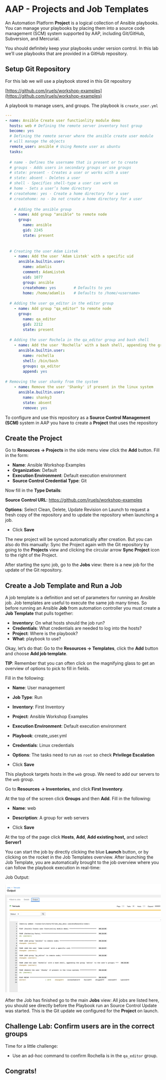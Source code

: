 # AAP - Projects and Job Templates

An Automation Platform **Project** is a logical collection of Ansible playbooks. You can manage your playbooks by placing them into a source code management (SCM) system supported by AAP, including Git/GitHub, Subversion, and Mercurial.

You should definitely keep your playbooks under version control. In this lab we’ll use playbooks that are provided in a GitHub repository.



## Setup Git Repository

For this lab we will use a playbook stored in this Git repository

[https://github.com/jruels/workshop-examples](https://github.com/jruels/workshop-examples)

A playbook to manage users, and groups. The playbook is `create_user.yml`

```yaml
---
- name: Ansible Create user functionlity module demo
  hosts: web # Defining the remote server inventory host group
  become: yes
  # Defining the remote server where the ansible create user module
  # will manage the objects
  remote_user: ansible # Using Remote user as ubuntu
  tasks:

  # name - Defines the username that is present or to create
  # groups - Adds users in secondary groups or use groups
  # state: present - Creates a user or works with a user
  # state: absent - Deletes a user
  # shell - Specifies shell-type a user can work on
  # home - Sets a user’s home directory
  # createhome: yes - Create a home directory for a user
  # createhome: no - Do not create a home directory for a user

    # Adding the ansible group
    - name: Add group "ansible" to remote node
      group:
        name: ansible
        gid: 2245
        state: present


  # Creating the user Adam Listek
    - name: Add the user 'Adam Listek' with a specific uid
      ansible.builtin.user:
        name: adamlis
        comment: AdamListek
        uid: 1077
        group: ansible
        createhome: yes        # Defaults to yes
        home: /home/adamlis    # Defaults to /home/<username>

  # Adding the user qa_editor in the editor group
    - name: Add group "qa_editor" to remote node
      group:
        name: qa_editor
        gid: 2212
        state: present

  # Adding the user Rochela in the qa_editor group and bash shell
    - name: Add the user 'Rochella' with a bash shell, appending the group 'editor' to the user's groups
      ansible.builtin.user:
        name: rochella
        shell: /bin/bash
        groups: qa_editor
        append: yes

# Removing the user shanky from the system
    - name: Remove the user 'Shanky' if present in the linux system
      ansible.builtin.user:
        name: shanky3
        state: absent
        remove: yes
```



To configure and use this repository as a **Source Control Management (SCM)** system in AAP you have to create a **Project** that uses the repository



## Create the Project

Go to **Resources → Projects** in the side menu view click the **Add** button. Fill in the form: 

* **Name**: Ansible Workshop Examples
* **Organization**: Default
* **Execution Environment**: Default execution environment
* **Source Control Credential Type**: Git

Now fill in the **Type Details**: 

**Source Control URL**: https://github.com/jruels/workshop-examples

**Options**: Select Clean, Delete, Update Revision on Launch to request a fresh copy of the repository and to update the repository when launching a job.

* Click **Save**

The new project will be synced automatically after creation. But you can also do this manually: Sync the Project again with the Git repository by going to the **Projects** view and clicking the circular arrow **Sync Project** icon to the right of the Project.

After starting the sync job, go to the **Jobs** view: there is a new job for the update of the Git repository.



## Create a Job Template and Run a Job

A job template is a definition and set of parameters for running an Ansible job. Job templates are useful to execute the same job many times. So before running an Ansible **Job** from automation controller you must create a **Job Template** that pulls together:

- **Inventory**: On what hosts should the job run?
- **Credentials**: What credentials are needed to log into the hosts?
- **Project**: Where is the playbook?
- **What**: playbook to use?

Okay, let’s do that: Go to the **Resources -> Templates**, click the **Add** button and choose **Add job template**.



**TIP**: Remember that you can often click on the magnifying glass to get an overview of options to pick to fill in fields.

Fill in the following: 

* **Name**: User management

* **Job Type**: Run

* **Inventory**: First Inventory

* **Project**: Ansible Workshop Examples

* **Execution Environment**: Default execution environment 

* **Playbook**: create_user.yml

* **Credentials**: Linux credentials

* **Options**: The tasks need to run as `root` so check **Privilege Escalation**

* Click **Save**



This playbook targets hosts in the `web` group. We need to add our servers to the `web` group. 

Go to **Resources → Inventories**, and click **First Inventory**. 

At the top of the screen click **Groups** and then **Add**. Fill in the following: 

* **Name**: web

* **Description**: A group for web servers

* Click **Save**

At the top of the page click **Hosts**, **Add**, **Add existing host,** and select **Server1**





You can start the job by directly clicking the blue **Launch** button, or by clicking on the rocket in the Job Templates overview. After launching the Job Template, you are automatically brought to the job overview where you can follow the playbook execution in real-time:



Job Output: 

![image-20220223001406020](images/image-20220223001406020.png)

After the Job has finished go to the main **Jobs** view: All jobs are listed here, you should see directly before the Playbook run an Source Control Update was started. This is the Git update we configured for the **Project** on launch.



## Challenge Lab: Confirm users are in the correct groups

Time for a little challenge:

- Use an ad-hoc command to confirm Rochella is in the `qa_editor` group.



## Congrats! 



